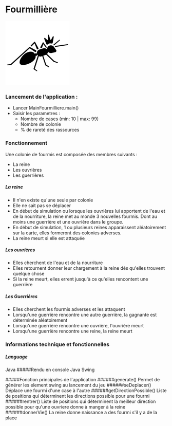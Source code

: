 # Fourmillière 
![](src/com/fourmilliere/Files/queen.png)

### Lancement de l'application : 

  - Lancer MainFourmilliere.main()
  - Saisir les parametres : 
    - Nombre de cases (min: 10 | max: 99)
    - Nombre de colonie
    - % de rareté des rassources
    
### Fonctionnement 

Une colonie de fourmis est composée des membres suivants :

- La reine
- Les ouvrières
- Les guerrières

##### La reine

- Il n'en existe qu'une seule par colonie
- Elle ne sait pas se déplacer
- En début de simulation ou lorsque les ouvrières lui apportent de l'eau et de la nourriture, la reine met au monde 3 nouvelles fourmis. Dont au moins une guerrière et une ouvrière dans le groupe.
- En début de simulation, 1 ou plusieurs reines apparaissent aléatoirement sur la carte, elles formeront des colonies adverses.
- La reine meurt si elle est attaquée

##### Les ouvrières

- Elles cherchent de l'eau et de la nourriture
- Elles retournent donner leur chargement à la reine dès qu'elles trouvent quelque chose
- Si la reine meurt, elles errent jusqu'à ce qu'elles rencontent une guerrière

##### Les Guerrières

- Elles cherchent les fourmis adverses et les attaquent
- Lorsqu'une guerrière rencontre une autre guerrière, la gagnante est déterminée aléatoirement
- Lorsqu'une guerrière rencontre une ouvrière, l'ouvrière meurt
- Lorsqu'une guerrière rencontre une reine, la reine meurt

### Informations technique et fonctionnelles


 ##### Language 
  Java
 #####Rendu en console 
  Java Swing 
 
 #####Fonction principales de l'application 
 ######generate()
 Permet de générer les element swing au lancement du jeu 
 ######seDeplacer()
 Déplace une fourmi d'une case à l'autre 
 ######getDirectionPossible()
 Liste de positions qui déterminent les directions possible pour une fourmi
 ######rentrer()
 Liste de positions qui déterminent la meilleur direction possible pour qu'une ouvriere donne à manger à la reine
 ######donnerVie()
 La reine donne naissance a des fourmi s'il y a de la place

 

 